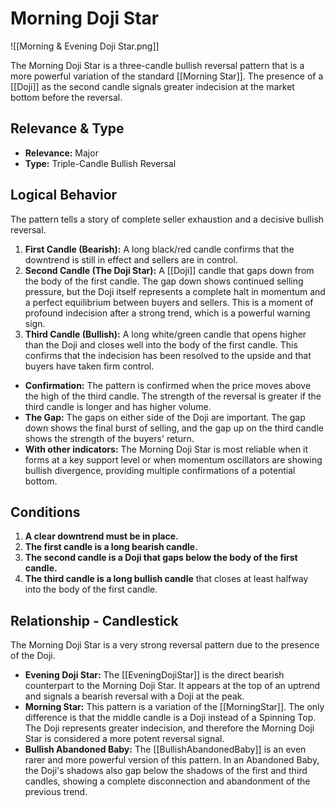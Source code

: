# Morning Doji Star

![[Morning & Evening Doji Star.png]]

The Morning Doji Star is a three-candle bullish reversal pattern that is a more powerful variation of the standard [[Morning Star]]. The presence of a [[Doji]] as the second candle signals greater indecision at the market bottom before the reversal.

## Relevance & Type

- **Relevance:** Major
- **Type:** Triple-Candle Bullish Reversal

## Logical Behavior

The pattern tells a story of complete seller exhaustion and a decisive bullish reversal.

1.  **First Candle (Bearish):** A long black/red candle confirms that the downtrend is still in effect and sellers are in control.
2.  **Second Candle (The Doji Star):** A [[Doji]] candle that gaps down from the body of the first candle. The gap down shows continued selling pressure, but the Doji itself represents a complete halt in momentum and a perfect equilibrium between buyers and sellers. This is a moment of profound indecision after a strong trend, which is a powerful warning sign.
3.  **Third Candle (Bullish):** A long white/green candle that opens higher than the Doji and closes well into the body of the first candle. This confirms that the indecision has been resolved to the upside and that buyers have taken firm control.

- **Confirmation:** The pattern is confirmed when the price moves above the high of the third candle. The strength of the reversal is greater if the third candle is longer and has higher volume.
- **The Gap:** The gaps on either side of the Doji are important. The gap down shows the final burst of selling, and the gap up on the third candle shows the strength of the buyers' return.
- **With other indicators:** The Morning Doji Star is most reliable when it forms at a key support level or when momentum oscillators are showing bullish divergence, providing multiple confirmations of a potential bottom.

## Conditions

1.  **A clear downtrend must be in place.**
2.  **The first candle is a long bearish candle.**
3.  **The second candle is a Doji that gaps below the body of the first candle.**
4.  **The third candle is a long bullish candle** that closes at least halfway into the body of the first candle.

## Relationship - Candlestick

The Morning Doji Star is a very strong reversal pattern due to the presence of the Doji.

- **Evening Doji Star:** The [[EveningDojiStar]] is the direct bearish counterpart to the Morning Doji Star. It appears at the top of an uptrend and signals a bearish reversal with a Doji at the peak.
- **Morning Star:** This pattern is a variation of the [[MorningStar]]. The only difference is that the middle candle is a Doji instead of a Spinning Top. The Doji represents greater indecision, and therefore the Morning Doji Star is considered a more potent reversal signal.
- **Bullish Abandoned Baby:** The [[BullishAbandonedBaby]] is an even rarer and more powerful version of this pattern. In an Abandoned Baby, the Doji's shadows also gap below the shadows of the first and third candles, showing a complete disconnection and abandonment of the previous trend.
